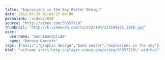 ```yaml
---
title: "Explosions in the Sky Poster Design"
date: 2012-05-25 01:04:27 00:00
permalink: /videos/608
source: "http://vimeo.com/30357729"
thumbnail: "http://b.vimeocdn.com/ts/233/194/233194255_1280.jpg"
user:
  username: "bonnieandclide"
  name: "Bonnie Barrett"
tags: ["music","graphic design","band poster","explosions in the sky"]
html: "<iframe src=\"http://player.vimeo.com/video/30357729\" width=\"1280\" height=\"720\" frameborder=\"0\" webkitallowfullscreen mozallowfullscreen allowfullscreen></iframe>"
---
```


